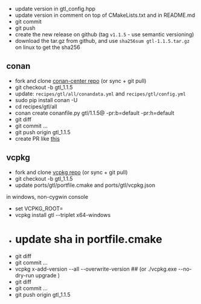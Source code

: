 - update version in gtl_config.hpp
- update version in comment on top of CMakeLists.txt and in README.md
- git commit
- git push
- create the new release on github (tag `v1.1.5` - use semantic versioning)
- download the tar.gz from github, and use `sha256sum gtl-1.1.5.tar.gz` on linux to get the sha256

## conan

- fork and clone [conan-center repo](https://github.com/conan-io/conan-center-index)
     (or sync +  git pull)
- git checkout -b gtl_1.1.5
- update: `recipes/gtl/all/conandata.yml` and `recipes/gtl/config.yml`
- sudo pip install conan -U 
- cd recipes/gtl/all
- conan create conanfile.py gtl/1.1.5@ -pr:b=default -pr:h=default 
- git diff
- git commit ...
- git push origin gtl_1.1.5 
- create PR like [this](https://github.com/conan-io/conan-center-index/pull/13161)


## vcpkg

- fork and clone [vcpkg repo](https://github.com/microsoft/vcpkg)
     (or sync +  git pull)
- git checkout -b gtl_1.1.5
- update ports/gtl/portfile.cmake and ports/gtl/vcpkg.json

in windows, non-cygwin console

- set VCPKG_ROOT=
- vcpkg install gtl --triplet x64-windows
- # update sha in portfile.cmake
- git diff
- git commit ...
- vcpkg x-add-version --all --overwrite-version ## (or ./vcpkg.exe --no-dry-run upgrade )
- git diff
- git commit ...
- git push origin gtl_1.1.5 
